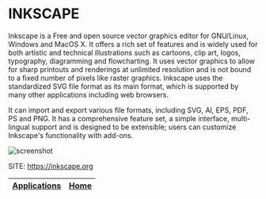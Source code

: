 # INKSCAPE

 Inkscape is a Free and open source vector graphics editor for GNU/Linux, Windows and MacOS X. It offers a rich set of features and is widely used for both artistic and technical illustrations such as cartoons, clip art, logos, typography, diagramming and flowcharting. It uses vector graphics to allow for sharp printouts and renderings at unlimited resolution and is not bound to a fixed number of pixels like raster graphics. Inkscape uses the standardized SVG file format as its main format, which is supported by many other applications including web browsers.
 
 It can import and export various file formats, including SVG, AI, EPS, PDF, PS and PNG. It has a comprehensive feature set, a simple interface, multi-lingual support and is designed to be extensible; users can customize Inkscape's functionality with add-ons.
 
 ![screenshot](https://media.inkscape.org/media/resources/file/Inkscape_SS_01.png)
 
 SITE: https://inkscape.org

 | [Applications](https://portable-linux-apps.github.io/apps.html) | [Home](https://portable-linux-apps.github.io)
 | --- | --- |
